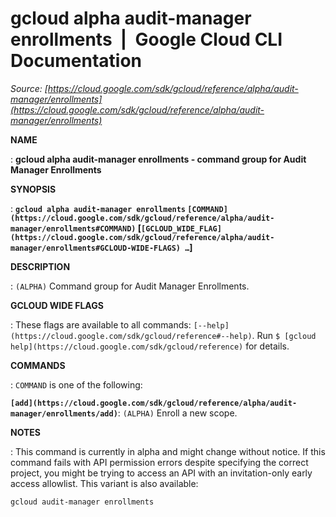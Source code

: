 # gcloud alpha audit-manager enrollments  |  Google Cloud CLI Documentation

*Source: [https://cloud.google.com/sdk/gcloud/reference/alpha/audit-manager/enrollments](https://cloud.google.com/sdk/gcloud/reference/alpha/audit-manager/enrollments)*

**NAME**

: **gcloud alpha audit-manager enrollments - command group for Audit Manager Enrollments**

**SYNOPSIS**

: **`gcloud alpha audit-manager enrollments` `[COMMAND](https://cloud.google.com/sdk/gcloud/reference/alpha/audit-manager/enrollments#COMMAND)` [`[GCLOUD_WIDE_FLAG](https://cloud.google.com/sdk/gcloud/reference/alpha/audit-manager/enrollments#GCLOUD-WIDE-FLAGS) …`]**

**DESCRIPTION**

: `(ALPHA)` Command group for Audit Manager Enrollments.

**GCLOUD WIDE FLAGS**

: These flags are available to all commands: `[--help](https://cloud.google.com/sdk/gcloud/reference#--help)`.
Run `$ [gcloud help](https://cloud.google.com/sdk/gcloud/reference)` for details.

**COMMANDS**

: ``COMMAND`` is one of the following:

**`[add](https://cloud.google.com/sdk/gcloud/reference/alpha/audit-manager/enrollments/add)`**:
`(ALPHA)` Enroll a new scope.

**NOTES**

: This command is currently in alpha and might change without notice. If this
command fails with API permission errors despite specifying the correct project,
you might be trying to access an API with an invitation-only early access
allowlist. This variant is also available:

```
gcloud audit-manager enrollments
```